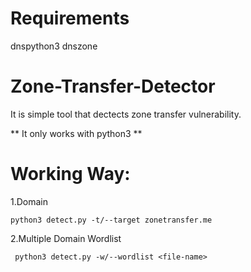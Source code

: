 # Requirements

dnspython3 
dnszone



# Zone-Transfer-Detector

It is simple tool that dectects zone transfer vulnerability.

** It only works with python3 **



# Working Way:

1.Domain

``` python3 detect.py -t/--target zonetransfer.me ```


2.Multiple Domain Wordlist


``` python3 detect.py -w/--wordlist <file-name>```

